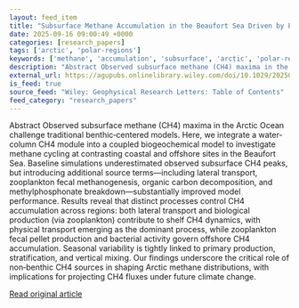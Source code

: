 ```yaml
---
layout: feed_item
title: "Subsurface Methane Accumulation in the Beaufort Sea Driven by Pelagic Processes: A Mechanistic Modeling Approach"
date: 2025-09-16 09:00:49 +0000
categories: [research_papers]
tags: ['arctic', 'polar-regions']
keywords: ['methane', 'accumulation', 'subsurface', 'arctic', 'polar-regions']
description: "Abstract Observed subsurface methane (CH4) maxima in the Arctic Ocean challenge traditional benthic‐centered models"
external_url: https://agupubs.onlinelibrary.wiley.com/doi/10.1029/2025GL116717?af=R
is_feed: true
source_feed: "Wiley: Geophysical Research Letters: Table of Contents"
feed_category: "research_papers"
---
```


Abstract Observed subsurface methane (CH4) maxima in the Arctic Ocean challenge traditional benthic‐centered models. Here, we integrate a water‐column CH4 module into a coupled biogeochemical model to investigate methane cycling at contrasting coastal and offshore sites in the Beaufort Sea. Baseline simulations underestimated observed subsurface CH4 peaks, but introducing additional source terms—including lateral transport, zooplankton fecal methanogenesis, organic carbon decomposition, and methylphosphonate breakdown—substantially improved model performance. Results reveal that distinct processes control CH4 accumulation across regions: both lateral transport and biological production (via zooplankton) contribute to shelf CH4 dynamics, with physical transport emerging as the dominant process, while zooplankton fecal pellet production and bacterial activity govern offshore CH4 accumulation. Seasonal variability is tightly linked to primary production, stratification, and vertical mixing. Our findings underscore the critical role of non‐benthic CH4 sources in shaping Arctic methane distributions, with implications for projecting CH4 fluxes under future climate change.

[Read original article](https://agupubs.onlinelibrary.wiley.com/doi/10.1029/2025GL116717?af=R)
